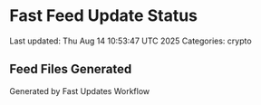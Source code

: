 # Fast Feed Update Status
Last updated: Thu Aug 14 10:53:47 UTC 2025
Categories: crypto

## Feed Files Generated

Generated by Fast Updates Workflow
